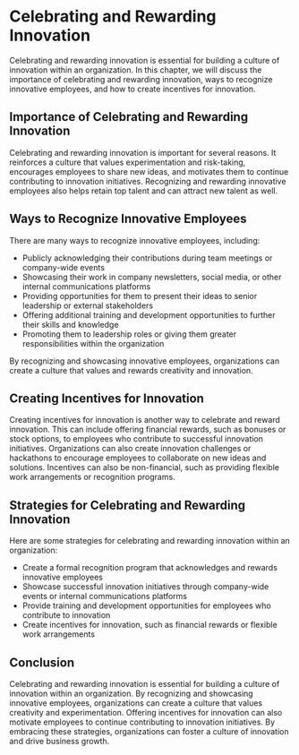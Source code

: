 Celebrating and Rewarding Innovation
=================================================================================

Celebrating and rewarding innovation is essential for building a culture of innovation within an organization. In this chapter, we will discuss the importance of celebrating and rewarding innovation, ways to recognize innovative employees, and how to create incentives for innovation.

Importance of Celebrating and Rewarding Innovation
--------------------------------------------------

Celebrating and rewarding innovation is important for several reasons. It reinforces a culture that values experimentation and risk-taking, encourages employees to share new ideas, and motivates them to continue contributing to innovation initiatives. Recognizing and rewarding innovative employees also helps retain top talent and can attract new talent as well.

Ways to Recognize Innovative Employees
--------------------------------------

There are many ways to recognize innovative employees, including:

* Publicly acknowledging their contributions during team meetings or company-wide events
* Showcasing their work in company newsletters, social media, or other internal communications platforms
* Providing opportunities for them to present their ideas to senior leadership or external stakeholders
* Offering additional training and development opportunities to further their skills and knowledge
* Promoting them to leadership roles or giving them greater responsibilities within the organization

By recognizing and showcasing innovative employees, organizations can create a culture that values and rewards creativity and innovation.

Creating Incentives for Innovation
----------------------------------

Creating incentives for innovation is another way to celebrate and reward innovation. This can include offering financial rewards, such as bonuses or stock options, to employees who contribute to successful innovation initiatives. Organizations can also create innovation challenges or hackathons to encourage employees to collaborate on new ideas and solutions. Incentives can also be non-financial, such as providing flexible work arrangements or recognition programs.

Strategies for Celebrating and Rewarding Innovation
---------------------------------------------------

Here are some strategies for celebrating and rewarding innovation within an organization:

* Create a formal recognition program that acknowledges and rewards innovative employees
* Showcase successful innovation initiatives through company-wide events or internal communications platforms
* Provide training and development opportunities for employees who contribute to innovation
* Create incentives for innovation, such as financial rewards or flexible work arrangements

Conclusion
----------

Celebrating and rewarding innovation is essential for building a culture of innovation within an organization. By recognizing and showcasing innovative employees, organizations can create a culture that values creativity and experimentation. Offering incentives for innovation can also motivate employees to continue contributing to innovation initiatives. By embracing these strategies, organizations can foster a culture of innovation and drive business growth.
